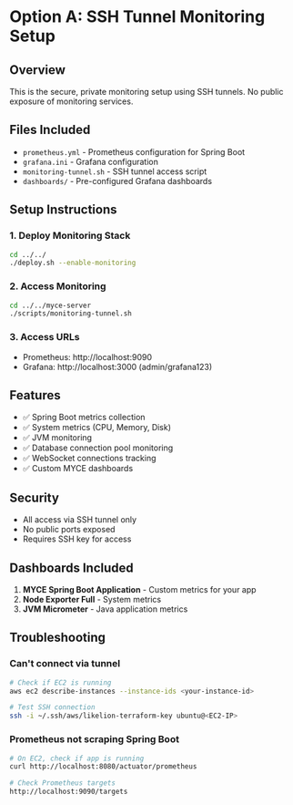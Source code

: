 # Option A: SSH Tunnel Monitoring Setup

## Overview
This is the secure, private monitoring setup using SSH tunnels. No public exposure of monitoring services.

## Files Included
- `prometheus.yml` - Prometheus configuration for Spring Boot
- `grafana.ini` - Grafana configuration  
- `monitoring-tunnel.sh` - SSH tunnel access script
- `dashboards/` - Pre-configured Grafana dashboards

## Setup Instructions

### 1. Deploy Monitoring Stack
```bash
cd ../../
./deploy.sh --enable-monitoring
```

### 2. Access Monitoring
```bash
cd ../../myce-server
./scripts/monitoring-tunnel.sh
```

### 3. Access URLs
- Prometheus: http://localhost:9090
- Grafana: http://localhost:3000 (admin/grafana123)

## Features
- ✅ Spring Boot metrics collection
- ✅ System metrics (CPU, Memory, Disk)
- ✅ JVM monitoring
- ✅ Database connection pool monitoring
- ✅ WebSocket connections tracking
- ✅ Custom MYCE dashboards

## Security
- All access via SSH tunnel only
- No public ports exposed
- Requires SSH key for access

## Dashboards Included
1. **MYCE Spring Boot Application** - Custom metrics for your app
2. **Node Exporter Full** - System metrics
3. **JVM Micrometer** - Java application metrics

## Troubleshooting

### Can't connect via tunnel
```bash
# Check if EC2 is running
aws ec2 describe-instances --instance-ids <your-instance-id>

# Test SSH connection
ssh -i ~/.ssh/aws/likelion-terraform-key ubuntu@<EC2-IP>
```

### Prometheus not scraping Spring Boot
```bash
# On EC2, check if app is running
curl http://localhost:8080/actuator/prometheus

# Check Prometheus targets
http://localhost:9090/targets
```